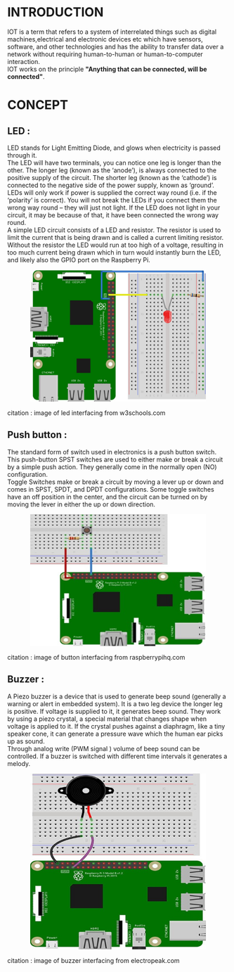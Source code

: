 # INTRODUCTION

IOT is a term that refers to a system of interrelated things such as digital machines,electrical and electronic devices etc  which have sensors, software, and other technologies and has the ability to transfer data over a network without requiring human-to-human or human-to-computer interaction.<br>
IOT works on the principle **"Anything that can be connected, will be connected"**.<br>

# CONCEPT

## LED :
LED stands for Light Emitting Diode, and glows when electricity is passed through it.<br>
The LED will have two terminals, you can notice one leg is longer than the other. The longer leg (known as the ‘anode’), is always connected to the positive supply of the circuit. The shorter leg (known as the ‘cathode’) is connected to the negative side of the power supply, known as ‘ground’.<br>
LEDs will only work if power is supplied the correct way round (i.e. if the ‘polarity’ is correct). You will not break the LEDs if you connect them the wrong way round – they will just not light. If the LED does not light in your circuit, it may be because of that, it have been connected the wrong way round.<br>
A simple LED circuit consists of a LED and resistor. The resistor is used to limit the current that is being drawn and is called a current limiting resistor. Without the resistor the LED would run at too high of a voltage, resulting in too much current being drawn which in turn would instantly burn the LED, and likely also the GPIO port on the Raspberry Pi.<br>
<p align="center">
    <img src="images/led.jpg" height="300" width="400" alt="led">
</p>

citation : image of led interfacing from w3schools.com

## Push button :
The standard form of switch used in electronics is a push button switch. This push-button SPST switches are used to either make or break a circuit by a simple push action. They generally come in the normally open (NO) configuration.<br>
Toggle Switches make or break a circuit by moving a lever up or down and comes in SPST, SPDT, and DPDT configurations. Some toggle switches have an off position in the center, and the circuit can be turned on by moving the lever in either the up or down direction.<br>
<p align="center">
    <img src="images/push-button.jpg" height="300" width="400" alt="push-button">
</p>

citation : image of button interfacing from raspberrypihq.com

## Buzzer :
A Piezo buzzer is a device that is used to generate beep sound (generally a warning or alert in embedded system). It is a two leg device the longer leg is positive. If voltage is supplied to it, it generates beep sound.  They work by using a piezo crystal, a special material that changes shape when voltage is applied to it.  If the crystal pushes against a diaphragm, like a tiny speaker cone, it can generate a pressure wave which the human ear picks up as sound. <br>
Through analog write (PWM signal ) volume of beep sound can be controlled. If a buzzer is switched with different time intervals it generates a melody.<br>
<p align="center">
    <img src="images/buzzer.jpg" height="400" width="400" alt="buzzer">
</p>

citation : image of buzzer interfacing from electropeak.com